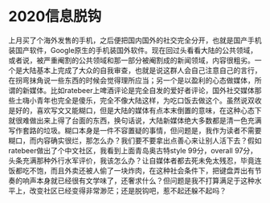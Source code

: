 # 2020信息脱钩

上月买了个海外发售的手机，之后便把国内国外的社交完全分开，也就是国产手机装国产软件，Google原生的手机装国外软件。现在回过头看看大陆的公共领域，或者说，被严重阉割的公共领域和那一部分被阉割成的新闻领域，内容很粗劣。一个是大陆基本上完成了大众的自我审查，也就是说这群人会自己注意自己的言行，在拐弯抹角说一些东西的时候会觉得理所应当；另一个是以盈利的心态做媒体，所谓的新媒体。比如ratebeer上啤酒评论是完全自发的爱好者评论，国外社交媒体那些土嗨小青年也完全是傻乐，完全不像大陆这样，为吃口饭去做这个。虽然说双收是好的，喜欢写文又能糊口，但是大陆的媒体有点本末倒置的意味，在这种心态下就很难做出来上得了台面的东西，换句话说，大陆新媒体绝大多数都是清一色充满写作套路的垃圾。糊口本身是一件不容置疑的事情，但问题是，我作为读者不需要糊口，而内容确实很烂，那怎么办？我们要不要拿出点善心来让别人活下去？假如ratebeer做出了个中文社区，我看到上面青岛奥古特style 99分，overall 97分，头条充满那种外行水军评价，我该怎么办？让自媒体者都去死未免太残忍，毕竟连饭都吃不饱，而且外卖还被人偷了一块炸肉，在这种社会条件下，把键盘弄出有节奏的响声本身就已经很有文学味了，还奢求什么？但问题是我不打算满足于这种水平上，改变社区已经变得非常渺茫；还是脱钩吧，惹不起还躲不起吗？
